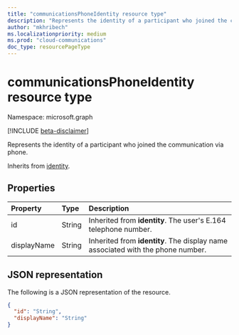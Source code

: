 ```yaml
--- 
title: "communicationsPhoneIdentity resource type"
description: "Represents the identity of a participant who joined the communication via phone."
author: "mkhribech"
ms.localizationpriority: medium
ms.prod: "cloud-communications"
doc_type: resourcePageType
---
```


# communicationsPhoneIdentity resource type

Namespace: microsoft.graph

[!INCLUDE [beta-disclaimer](../../includes/beta-disclaimer.md)]

Represents the identity of a participant who joined the communication via phone.

Inherits from [identity](identity.md).

## Properties

| Property                       | Type                        | Description                                                                                                                                       |
| :----------------------------- | :---------------------------| :-------------------------------------------------------------------------------------------------------------------------------------------------|
| id | String | Inherited from **identity**. The user's E.164 telephone number. |
| displayName | String | Inherited from **identity**. The display name associated with the phone number. |

## JSON representation

The following is a JSON representation of the resource.

<!-- {
  "blockType": "resource",
  "@odata.type": "microsoft.graph.communicationsPhoneIdentity",
  "optionalProperties": [
    "displayName"
  ],
} -->
```json
{
  "id": "String",
  "displayName": "String"
}
```